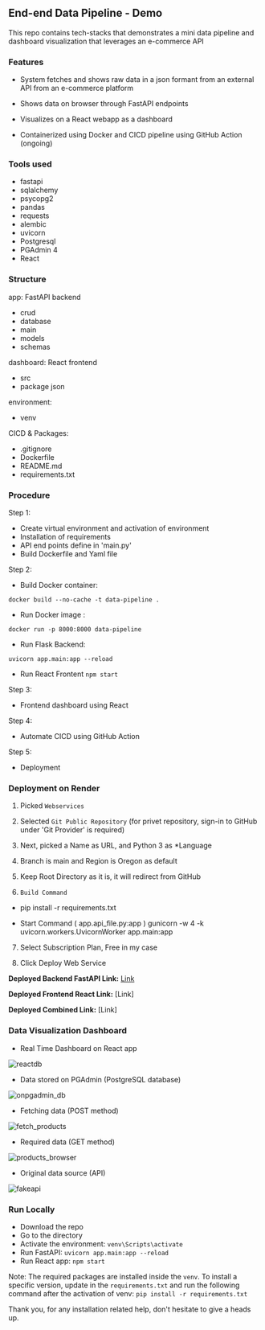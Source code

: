 ## End-end Data Pipeline - Demo
This repo contains tech-stacks that demonstrates a mini data pipeline and dashboard visualization that leverages an e-commerce API

### Features
 - System fetches and shows raw data in a json formant from an external API from an e-commerce platform

 - Shows data on browser through FastAPI endpoints

 - Visualizes on a React webapp as a dashboard 

 - Containerized using Docker and CICD pipeline using GitHub Action (ongoing)


### Tools used
- fastapi 
- sqlalchemy 
- psycopg2 
- pandas 
- requests
- alembic 
- uvicorn
- Postgresql
- PGAdmin 4
- React


### Structure
app: FastAPI backend
- crud
- database
- main
- models
- schemas

dashboard: React frontend
- src
- package json

environment:
- venv

CICD & Packages:
- .gitignore
- Dockerfile
- README.md
- requirements.txt

### Procedure
Step 1:
- Create virtual environment and activation of environment
- Installation of requirements
- API end points define in 'main.py'
- Build Dockerfile and Yaml file

Step 2:
- Build Docker container:

`docker build --no-cache -t data-pipeline .      `

- Run Docker image :

`docker run -p 8000:8000 data-pipeline`

- Run Flask Backend:

`uvicorn app.main:app --reload`

- Run React Frontent
`npm start`

Step 3:
- Frontend dashboard using React

Step 4:
- Automate CICD using GitHub Action

Step 5:
- Deployment


### Deployment on Render
1. Picked `Webservices`

2. Selected `Git Public Repository` (for privet repository, sign-in to GitHub under 'Git Provider' is required)

3. Next, picked a Name as URL, and Python 3 as *Language

4. Branch is main and Region is Oregon as default

5. Keep Root Directory as it is, it will redirect from GitHub

6. `Build Command`

- pip install -r requirements.txt

- Start Command ( app.api_file.py:app )
gunicorn -w 4 -k uvicorn.workers.UvicornWorker app.main:app

7. Select Subscription Plan, Free in my case

8. Click Deploy Web Service


**Deployed Backend FastAPI Link:** [Link](https://wddp.onrender.com)

**Deployed Frontend React Link:** [Link]

**Deployed Combined Link:** [Link]


### Data Visualization Dashboard
- Real Time Dashboard on React app

![reactdb](https://github.com/user-attachments/assets/5a99c83a-b9ec-4d65-b9d7-17e348a67010)


- Data stored on PGAdmin (PostgreSQL database)

![onpgadmin_db](https://github.com/user-attachments/assets/18caa943-6f98-462d-b563-14f3a02c9264)



- Fetching data (POST method)

![fetch_products](https://github.com/user-attachments/assets/c53ffe6f-bba9-41c0-bce2-8ed125d1d26e)


- Required data (GET method)

![products_browser](https://github.com/user-attachments/assets/839d5690-e4a9-47aa-931b-d9af79403991)


- Original data source (API)

![fakeapi](https://github.com/user-attachments/assets/b3efdd26-9674-4195-a01f-16164e1b7c18)



### Run Locally
- Download the repo
- Go to the directory
- Activate the environment: `venv\Scripts\activate`
- Run FastAPI: `uvicorn app.main:app --reload`
- Run React app: `npm start`

Note:
The required packages are installed inside the `venv`.
To install a specific version, update in the `requirements.txt` and run the following command after the activation of venv:
`pip install -r requirements.txt`

Thank you,
for any installation related help, don't hesitate to give a heads up.